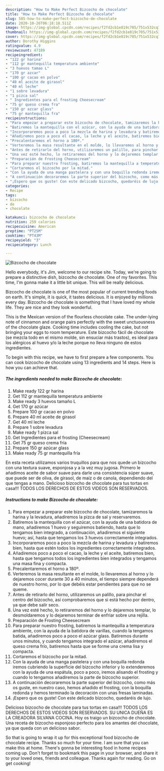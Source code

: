 ```yaml
---
description: "How to Make Perfect Bizcocho de chocolate"
title: "How to Make Perfect Bizcocho de chocolate"
slug: 585-how-to-make-perfect-bizcocho-de-chocolate
date: 2020-10-26T06:18:18.511Z
image: https://img-global.cpcdn.com/recipes/f2fd2cb1e819c705/751x532cq70/bizcocho-de-chocolate-foto-principal.jpg
thumbnail: https://img-global.cpcdn.com/recipes/f2fd2cb1e819c705/751x532cq70/bizcocho-de-chocolate-foto-principal.jpg
cover: https://img-global.cpcdn.com/recipes/f2fd2cb1e819c705/751x532cq70/bizcocho-de-chocolate-foto-principal.jpg
author: Dorothy Higgins
ratingvalue: 4.9
reviewcount: 47189
recipeingredient:
- "122 gr harina"
- "112 gr mantequilla temperatura ambiente"
- "3 huevos tamao L"
- "170 gr azcar"
- "100 gr cacao en polvo"
- "40 ml aceite de girasol"
- "40 ml leche"
- "1 sobre levadura"
- "1 pizca sal"
- " Ingredientes para el frosting Cheesecream"
- "75 gr queso crema fra"
- "150 gr azcar glass"
- "75 gr mantequilla fra"
recipeinstructions:
- "Para empezar a preparar este bizcocho de chocolate, tamizaremos la harina y la levadura, añadiremos la pizca de sal y reservaremos."
- "Batiremos la mantequilla con el azúcar, con la ayuda de una batidora de mano, añadiremos 1 huevo y seguiremos batiendo, hasta que lo tengamos bien integrado, a continuación, añadiremos el siguiente huevo; así, hasta que tengamos los 3 huevos correctamente integrados."
- "Incorporaremos poco a poco la mezcla de harina y levadura y batiremos bien, hasta que estén todos los ingredientes correctamente integrados."
- "Añadiremos poco a poco el cacao, la leche y el aceite, batiremos bien, hasta que tengamos todos los ingredientes bien integrados y tengamos una masa fina y compacta."
- "Precalentaremos el horno a 180º."
- "Verteremos la masa resultante en el molde, lo llevaremos al horno y lo dejaremos cocer durante 30 a 40 minutos, el tiempo siempre dependerá de nuestro horno, por lo que debéis estar pendientes para que no se queme."
- "Antes de retirarlo del horno, utilizaremos un palillo, para pinchar el centro del bizcocho, así comprobaremos que si está hecho por dentro, ya que debe salir seco."
- "Una vez esté hecho, lo retiraremos del horno y lo dejaremos templar, lo desmoldaremos y lo dejaremos terminar de enfriar sobre una rejilla."
- "Preparación de Frosting Cheesecream"
- "Para preparar nuestro frosting, batiremos la mantequilla a temperatura ambiente, con la ayuda de la batidora de varillas, cuando la tengamos batida, añadiremos poco a poco el azúcar glass. Batiremos durante unos minutos, y cuando tengamos integrado el azúcar, añadiremos el queso crema frío, batiremos hasta que se forme una crema lisa y compacta."
- "Cortaremos el bizcocho por la mitad."
- "Con la ayuda de una manga pastelera y con una boquilla redonda iremos cubriendo la superficie del bizcocho inferior y lo extenderemos con la ayuda de una espátula, poco a poco, iremos alisando el frosting y cuando lo tengamos añadiremos la parte de bizcocho superior."
- "A continuación decoraremos la parte superior del bizcocho, como más os guste, en nuestro caso, hemos añadido el frosting, con la boquilla redonda y hemos terminado la decoración con unas fresas laminadas."
- "¡Espero que os guste! Con este delicado bizcocho, quedaréis de lujo."
categories:
- Recipe
tags:
- bizcocho
- de
- chocolate

katakunci: bizcocho de chocolate 
nutrition: 259 calories
recipecuisine: American
preptime: "PT25M"
cooktime: "PT43M"
recipeyield: "3"
recipecategory: Lunch

---
```



![Bizcocho de chocolate](https://img-global.cpcdn.com/recipes/f2fd2cb1e819c705/751x532cq70/bizcocho-de-chocolate-foto-principal.jpg)

Hello everybody, it's Jim, welcome to our recipe site. Today, we're going to prepare a distinctive dish, bizcocho de chocolate. One of my favorites. This time, I'm gonna make it a little bit unique. This will be really delicious.

Bizcocho de chocolate is one of the most popular of current trending foods on earth. It's simple, it is quick, it tastes delicious. It is enjoyed by millions every day. Bizcocho de chocolate is something that I have loved my whole life. They are nice and they look wonderful.

This is the Mexican version of the flourless chocolate cake. The under-lying note of cinnamon and orange pairs perfectly with the sweet unctuousness of the chocolate glaze. Cooking time includes cooling the cake, but not bringing your eggs to room temperature. Este bizcocho fácil de chocolate (se mezcla todo en el mismo molde, sin ensuciar más trastos), es ideal para los alérgicos al huevo y/o la leche porque no lleva ninguno de estos ingredientes.


To begin with this recipe, we have to first prepare a few components. You can cook bizcocho de chocolate using 13 ingredients and 14 steps. Here is how you can achieve that.

<!--inarticleads1-->

##### The ingredients needed to make Bizcocho de chocolate:

1. Make ready 122 gr harina
1. Get 112 gr mantequilla temperatura ambiente
1. Make ready 3 huevos tamaño L
1. Get 170 gr azúcar
1. Prepare 100 gr cacao en polvo
1. Prepare 40 ml aceite de girasol
1. Get 40 ml leche
1. Prepare 1 sobre levadura
1. Make ready 1 pizca sal
1. Get  Ingredientes para el frosting (Cheesecream)
1. Get 75 gr queso crema fría
1. Prepare 150 gr azúcar glass
1. Make ready 75 gr mantequilla fría


En esta receta utilizamos varios truquillos para que nos quede un bizcocho con una textura suave, esponjosa y a la vez muy jugosa. Primero le añadimos aceite de sabor suave para darle una consistencia súper suave, que puede ser de oliva, de girasol, de maíz o de canola, dependiendo del que tengas a mano. Delicioso bizcocho de chocolate para tus tortas en casa!!! TODOS LOS DERECHOS DE ESTOS VIDEOS SON RESERVADOS. 

<!--inarticleads2-->

##### Instructions to make Bizcocho de chocolate:

1. Para empezar a preparar este bizcocho de chocolate, tamizaremos la harina y la levadura, añadiremos la pizca de sal y reservaremos.
1. Batiremos la mantequilla con el azúcar, con la ayuda de una batidora de mano, añadiremos 1 huevo y seguiremos batiendo, hasta que lo tengamos bien integrado, a continuación, añadiremos el siguiente huevo; así, hasta que tengamos los 3 huevos correctamente integrados.
1. Incorporaremos poco a poco la mezcla de harina y levadura y batiremos bien, hasta que estén todos los ingredientes correctamente integrados.
1. Añadiremos poco a poco el cacao, la leche y el aceite, batiremos bien, hasta que tengamos todos los ingredientes bien integrados y tengamos una masa fina y compacta.
1. Precalentaremos el horno a 180º.
1. Verteremos la masa resultante en el molde, lo llevaremos al horno y lo dejaremos cocer durante 30 a 40 minutos, el tiempo siempre dependerá de nuestro horno, por lo que debéis estar pendientes para que no se queme.
1. Antes de retirarlo del horno, utilizaremos un palillo, para pinchar el centro del bizcocho, así comprobaremos que si está hecho por dentro, ya que debe salir seco.
1. Una vez esté hecho, lo retiraremos del horno y lo dejaremos templar, lo desmoldaremos y lo dejaremos terminar de enfriar sobre una rejilla.
1. Preparación de Frosting Cheesecream
1. Para preparar nuestro frosting, batiremos la mantequilla a temperatura ambiente, con la ayuda de la batidora de varillas, cuando la tengamos batida, añadiremos poco a poco el azúcar glass. Batiremos durante unos minutos, y cuando tengamos integrado el azúcar, añadiremos el queso crema frío, batiremos hasta que se forme una crema lisa y compacta.
1. Cortaremos el bizcocho por la mitad.
1. Con la ayuda de una manga pastelera y con una boquilla redonda iremos cubriendo la superficie del bizcocho inferior y lo extenderemos con la ayuda de una espátula, poco a poco, iremos alisando el frosting y cuando lo tengamos añadiremos la parte de bizcocho superior.
1. A continuación decoraremos la parte superior del bizcocho, como más os guste, en nuestro caso, hemos añadido el frosting, con la boquilla redonda y hemos terminado la decoración con unas fresas laminadas.
1. ¡Espero que os guste! Con este delicado bizcocho, quedaréis de lujo.


Delicioso bizcocho de chocolate para tus tortas en casa!!! TODOS LOS DERECHOS DE ESTOS VIDEOS SON RESERVADOS. SU UNICA DUEÑA ES LA CREADORA SILVANA COCINA. Hoy os traigo un bizcocho de chocolate. Una receta de bizcocho esponjoso perfecto para los amantes del chocolate, ya que queda con un delicioso sabor. 

So that is going to wrap it up for this exceptional food bizcocho de chocolate recipe. Thanks so much for your time. I am sure that you can make this at home. There's gonna be interesting food in home recipes coming up. Don't forget to bookmark this page in your browser, and share it to your loved ones, friends and colleague. Thanks again for reading. Go on get cooking!
